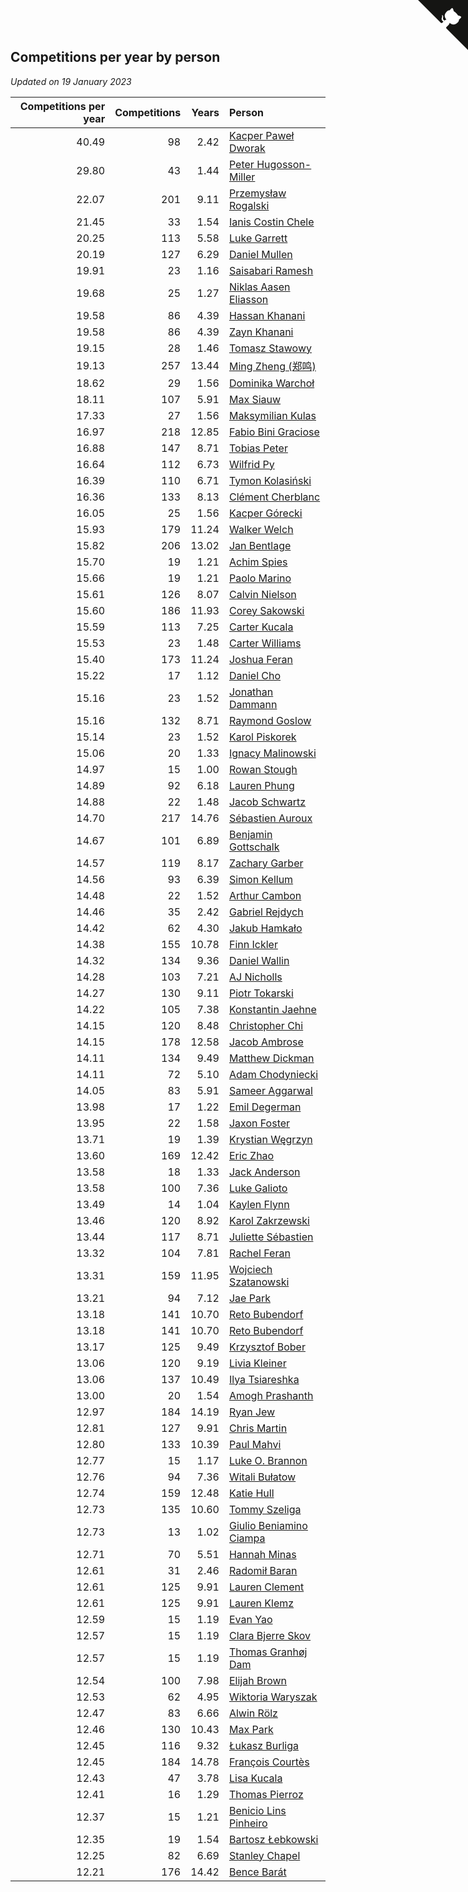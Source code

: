 ## Competitions per year by person

*Updated on 19 January 2023*

| Competitions per year | Competitions | Years | Person |
| ---: | ---: | ---: | :--- |
| 40.49 | 98 | 2.42 | [Kacper Paweł Dworak](https://www.worldcubeassociation.org/persons/2020DWOR01) |
| 29.80 | 43 | 1.44 | [Peter Hugosson-Miller](https://www.worldcubeassociation.org/persons/2021HUGO01) |
| 22.07 | 201 | 9.11 | [Przemysław Rogalski](https://www.worldcubeassociation.org/persons/2013ROGA02) |
| 21.45 | 33 | 1.54 | [Ianis Costin Chele](https://www.worldcubeassociation.org/persons/2021CHEL01) |
| 20.25 | 113 | 5.58 | [Luke Garrett](https://www.worldcubeassociation.org/persons/2017GARR05) |
| 20.19 | 127 | 6.29 | [Daniel Mullen](https://www.worldcubeassociation.org/persons/2016MULL04) |
| 19.91 | 23 | 1.16 | [Saisabari Ramesh](https://www.worldcubeassociation.org/persons/2021RAME01) |
| 19.68 | 25 | 1.27 | [Niklas Aasen Eliasson](https://www.worldcubeassociation.org/persons/2021ELIA01) |
| 19.58 | 86 | 4.39 | [Hassan Khanani](https://www.worldcubeassociation.org/persons/2018KHAN26) |
| 19.58 | 86 | 4.39 | [Zayn Khanani](https://www.worldcubeassociation.org/persons/2018KHAN28) |
| 19.15 | 28 | 1.46 | [Tomasz Stawowy](https://www.worldcubeassociation.org/persons/2021STAW01) |
| 19.13 | 257 | 13.44 | [Ming Zheng (郑鸣)](https://www.worldcubeassociation.org/persons/2009ZHEN11) |
| 18.62 | 29 | 1.56 | [Dominika Warchoł](https://www.worldcubeassociation.org/persons/2021WARC01) |
| 18.11 | 107 | 5.91 | [Max Siauw](https://www.worldcubeassociation.org/persons/2017SIAU02) |
| 17.33 | 27 | 1.56 | [Maksymilian Kulas](https://www.worldcubeassociation.org/persons/2021KULA02) |
| 16.97 | 218 | 12.85 | [Fabio Bini Graciose](https://www.worldcubeassociation.org/persons/2010GRAC02) |
| 16.88 | 147 | 8.71 | [Tobias Peter](https://www.worldcubeassociation.org/persons/2014PETE03) |
| 16.64 | 112 | 6.73 | [Wilfrid Py](https://www.worldcubeassociation.org/persons/2016PYWI01) |
| 16.39 | 110 | 6.71 | [Tymon Kolasiński](https://www.worldcubeassociation.org/persons/2016KOLA02) |
| 16.36 | 133 | 8.13 | [Clément Cherblanc](https://www.worldcubeassociation.org/persons/2014CHER05) |
| 16.05 | 25 | 1.56 | [Kacper Górecki](https://www.worldcubeassociation.org/persons/2021GORE01) |
| 15.93 | 179 | 11.24 | [Walker Welch](https://www.worldcubeassociation.org/persons/2011WELC01) |
| 15.82 | 206 | 13.02 | [Jan Bentlage](https://www.worldcubeassociation.org/persons/2010BENT01) |
| 15.70 | 19 | 1.21 | [Achim Spies](https://www.worldcubeassociation.org/persons/2021SPIE01) |
| 15.66 | 19 | 1.21 | [Paolo Marino](https://www.worldcubeassociation.org/persons/2021MARI04) |
| 15.61 | 126 | 8.07 | [Calvin Nielson](https://www.worldcubeassociation.org/persons/2014NIEL03) |
| 15.60 | 186 | 11.93 | [Corey Sakowski](https://www.worldcubeassociation.org/persons/2011SAKO01) |
| 15.59 | 113 | 7.25 | [Carter Kucala](https://www.worldcubeassociation.org/persons/2015KUCA01) |
| 15.53 | 23 | 1.48 | [Carter Williams](https://www.worldcubeassociation.org/persons/2021WILL06) |
| 15.40 | 173 | 11.24 | [Joshua Feran](https://www.worldcubeassociation.org/persons/2011FERA01) |
| 15.22 | 17 | 1.12 | [Daniel Cho](https://www.worldcubeassociation.org/persons/2021CHOD01) |
| 15.16 | 23 | 1.52 | [Jonathan Dammann](https://www.worldcubeassociation.org/persons/2021DAMM01) |
| 15.16 | 132 | 8.71 | [Raymond Goslow](https://www.worldcubeassociation.org/persons/2014GOSL01) |
| 15.14 | 23 | 1.52 | [Karol Piskorek](https://www.worldcubeassociation.org/persons/2021PISK01) |
| 15.06 | 20 | 1.33 | [Ignacy Malinowski](https://www.worldcubeassociation.org/persons/2021MALI02) |
| 14.97 | 15 | 1.00 | [Rowan Stough](https://www.worldcubeassociation.org/persons/2022STOU01) |
| 14.89 | 92 | 6.18 | [Lauren Phung](https://www.worldcubeassociation.org/persons/2016PHUN02) |
| 14.88 | 22 | 1.48 | [Jacob Schwartz](https://www.worldcubeassociation.org/persons/2021SCHW01) |
| 14.70 | 217 | 14.76 | [Sébastien Auroux](https://www.worldcubeassociation.org/persons/2008AURO01) |
| 14.67 | 101 | 6.89 | [Benjamin Gottschalk](https://www.worldcubeassociation.org/persons/2016GOTT01) |
| 14.57 | 119 | 8.17 | [Zachary Garber](https://www.worldcubeassociation.org/persons/2014GARB01) |
| 14.56 | 93 | 6.39 | [Simon Kellum](https://www.worldcubeassociation.org/persons/2016KELL12) |
| 14.48 | 22 | 1.52 | [Arthur Cambon](https://www.worldcubeassociation.org/persons/2021CAMB01) |
| 14.46 | 35 | 2.42 | [Gabriel Rejdych](https://www.worldcubeassociation.org/persons/2020REJD01) |
| 14.42 | 62 | 4.30 | [Jakub Hamkało](https://www.worldcubeassociation.org/persons/2018HAMK01) |
| 14.38 | 155 | 10.78 | [Finn Ickler](https://www.worldcubeassociation.org/persons/2012ICKL01) |
| 14.32 | 134 | 9.36 | [Daniel Wallin](https://www.worldcubeassociation.org/persons/2013WALL03) |
| 14.28 | 103 | 7.21 | [AJ Nicholls](https://www.worldcubeassociation.org/persons/2015NICH04) |
| 14.27 | 130 | 9.11 | [Piotr Tokarski](https://www.worldcubeassociation.org/persons/2013TOKA01) |
| 14.22 | 105 | 7.38 | [Konstantin Jaehne](https://www.worldcubeassociation.org/persons/2015JAEH01) |
| 14.15 | 120 | 8.48 | [Christopher Chi](https://www.worldcubeassociation.org/persons/2014CHIC01) |
| 14.15 | 178 | 12.58 | [Jacob Ambrose](https://www.worldcubeassociation.org/persons/2010AMBR01) |
| 14.11 | 134 | 9.49 | [Matthew Dickman](https://www.worldcubeassociation.org/persons/2013DICK01) |
| 14.11 | 72 | 5.10 | [Adam Chodyniecki](https://www.worldcubeassociation.org/persons/2017CHOD02) |
| 14.05 | 83 | 5.91 | [Sameer Aggarwal](https://www.worldcubeassociation.org/persons/2017AGGA01) |
| 13.98 | 17 | 1.22 | [Emil Degerman](https://www.worldcubeassociation.org/persons/2021DEGE01) |
| 13.95 | 22 | 1.58 | [Jaxon Foster](https://www.worldcubeassociation.org/persons/2021FOST01) |
| 13.71 | 19 | 1.39 | [Krystian Węgrzyn](https://www.worldcubeassociation.org/persons/2021WEGR01) |
| 13.60 | 169 | 12.42 | [Eric Zhao](https://www.worldcubeassociation.org/persons/2010ZHAO19) |
| 13.58 | 18 | 1.33 | [Jack Anderson](https://www.worldcubeassociation.org/persons/2021ANDE05) |
| 13.58 | 100 | 7.36 | [Luke Galioto](https://www.worldcubeassociation.org/persons/2015GALI02) |
| 13.49 | 14 | 1.04 | [Kaylen Flynn](https://www.worldcubeassociation.org/persons/2022FLYN01) |
| 13.46 | 120 | 8.92 | [Karol Zakrzewski](https://www.worldcubeassociation.org/persons/2014ZAKR01) |
| 13.44 | 117 | 8.71 | [Juliette Sébastien](https://www.worldcubeassociation.org/persons/2014SEBA01) |
| 13.32 | 104 | 7.81 | [Rachel Feran](https://www.worldcubeassociation.org/persons/2015FERA01) |
| 13.31 | 159 | 11.95 | [Wojciech Szatanowski](https://www.worldcubeassociation.org/persons/2011SZAT01) |
| 13.21 | 94 | 7.12 | [Jae Park](https://www.worldcubeassociation.org/persons/2015PARK24) |
| 13.18 | 141 | 10.70 | [Reto Bubendorf](https://www.worldcubeassociation.org/persons/2012BUBE01) |
| 13.18 | 141 | 10.70 | [Reto Bubendorf](https://www.worldcubeassociation.org/persons/2012BUBE01) |
| 13.17 | 125 | 9.49 | [Krzysztof Bober](https://www.worldcubeassociation.org/persons/2013BOBE01) |
| 13.06 | 120 | 9.19 | [Livia Kleiner](https://www.worldcubeassociation.org/persons/2013KLEI03) |
| 13.06 | 137 | 10.49 | [Ilya Tsiareshka](https://www.worldcubeassociation.org/persons/2012TERE01) |
| 13.00 | 20 | 1.54 | [Amogh Prashanth](https://www.worldcubeassociation.org/persons/2021PRAS01) |
| 12.97 | 184 | 14.19 | [Ryan Jew](https://www.worldcubeassociation.org/persons/2008JEWR01) |
| 12.81 | 127 | 9.91 | [Chris Martin](https://www.worldcubeassociation.org/persons/2013MART03) |
| 12.80 | 133 | 10.39 | [Paul Mahvi](https://www.worldcubeassociation.org/persons/2012MAHV01) |
| 12.77 | 15 | 1.17 | [Luke O. Brannon](https://www.worldcubeassociation.org/persons/2021BRAN02) |
| 12.76 | 94 | 7.36 | [Witali Bułatow](https://www.worldcubeassociation.org/persons/2015BUAT01) |
| 12.74 | 159 | 12.48 | [Katie Hull](https://www.worldcubeassociation.org/persons/2010HULL01) |
| 12.73 | 135 | 10.60 | [Tommy Szeliga](https://www.worldcubeassociation.org/persons/2012SZEL01) |
| 12.73 | 13 | 1.02 | [Giulio Beniamino Ciampa](https://www.worldcubeassociation.org/persons/2022CIAM01) |
| 12.71 | 70 | 5.51 | [Hannah Minas](https://www.worldcubeassociation.org/persons/2017MINA04) |
| 12.61 | 31 | 2.46 | [Radomił Baran](https://www.worldcubeassociation.org/persons/2020BARA02) |
| 12.61 | 125 | 9.91 | [Lauren Clement](https://www.worldcubeassociation.org/persons/2013KLEM01) |
| 12.61 | 125 | 9.91 | [Lauren Klemz](https://www.worldcubeassociation.org/persons/2013KLEM01) |
| 12.59 | 15 | 1.19 | [Evan Yao](https://www.worldcubeassociation.org/persons/2021YAOE02) |
| 12.57 | 15 | 1.19 | [Clara Bjerre Skov](https://www.worldcubeassociation.org/persons/2021SKOV01) |
| 12.57 | 15 | 1.19 | [Thomas Granhøj Dam](https://www.worldcubeassociation.org/persons/2021DAMT01) |
| 12.54 | 100 | 7.98 | [Elijah Brown](https://www.worldcubeassociation.org/persons/2015BROW03) |
| 12.53 | 62 | 4.95 | [Wiktoria Waryszak](https://www.worldcubeassociation.org/persons/2018WARY01) |
| 12.47 | 83 | 6.66 | [Alwin Rölz](https://www.worldcubeassociation.org/persons/2016ROLZ01) |
| 12.46 | 130 | 10.43 | [Max Park](https://www.worldcubeassociation.org/persons/2012PARK03) |
| 12.45 | 116 | 9.32 | [Łukasz Burliga](https://www.worldcubeassociation.org/persons/2013BURL01) |
| 12.45 | 184 | 14.78 | [François Courtès](https://www.worldcubeassociation.org/persons/2008COUR01) |
| 12.43 | 47 | 3.78 | [Lisa Kucala](https://www.worldcubeassociation.org/persons/2019KUCA01) |
| 12.41 | 16 | 1.29 | [Thomas Pierroz](https://www.worldcubeassociation.org/persons/2021PIER01) |
| 12.37 | 15 | 1.21 | [Benicio Lins Pinheiro](https://www.worldcubeassociation.org/persons/2021PINH01) |
| 12.35 | 19 | 1.54 | [Bartosz Łebkowski](https://www.worldcubeassociation.org/persons/2021LEBK01) |
| 12.25 | 82 | 6.69 | [Stanley Chapel](https://www.worldcubeassociation.org/persons/2016CHAP04) |
| 12.21 | 176 | 14.42 | [Bence Barát](https://www.worldcubeassociation.org/persons/2008BARA01) |


<a href="https://github.com/jonatanklosko/wca_statistics" class="github-corner" aria-label="View source on Github"><svg width="80" height="80" viewBox="0 0 250 250" style="fill:#151513; color:#fff; position: absolute; top: 0; border: 0; right: 0;" aria-hidden="true"><path d="M0,0 L115,115 L130,115 L142,142 L250,250 L250,0 Z"></path><path d="M128.3,109.0 C113.8,99.7 119.0,89.6 119.0,89.6 C122.0,82.7 120.5,78.6 120.5,78.6 C119.2,72.0 123.4,76.3 123.4,76.3 C127.3,80.9 125.5,87.3 125.5,87.3 C122.9,97.6 130.6,101.9 134.4,103.2" fill="currentColor" style="transform-origin: 130px 106px;" class="octo-arm"></path><path d="M115.0,115.0 C114.9,115.1 118.7,116.5 119.8,115.4 L133.7,101.6 C136.9,99.2 139.9,98.4 142.2,98.6 C133.8,88.0 127.5,74.4 143.8,58.0 C148.5,53.4 154.0,51.2 159.7,51.0 C160.3,49.4 163.2,43.6 171.4,40.1 C171.4,40.1 176.1,42.5 178.8,56.2 C183.1,58.6 187.2,61.8 190.9,65.4 C194.5,69.0 197.7,73.2 200.1,77.6 C213.8,80.2 216.3,84.9 216.3,84.9 C212.7,93.1 206.9,96.0 205.4,96.6 C205.1,102.4 203.0,107.8 198.3,112.5 C181.9,128.9 168.3,122.5 157.7,114.1 C157.9,116.9 156.7,120.9 152.7,124.9 L141.0,136.5 C139.8,137.7 141.6,141.9 141.8,141.8 Z" fill="currentColor" class="octo-body"></path></svg></a><style>.github-corner:hover .octo-arm{animation:octocat-wave 560ms ease-in-out}@keyframes octocat-wave{0%,100%{transform:rotate(0)}20%,60%{transform:rotate(-25deg)}40%,80%{transform:rotate(10deg)}}@media (max-width:500px){.github-corner:hover .octo-arm{animation:none}.github-corner .octo-arm{animation:octocat-wave 560ms ease-in-out}}</style>

